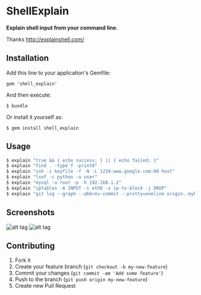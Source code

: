 # ShellExplain

  **Explain shell input from your command line.**

  Thanks http://explainshell.com/

## Installation

Add this line to your application's Gemfile:

    gem 'shell_explain'

And then execute:

    $ bundle

Or install it yourself as:

    $ gem install shell_explain

## Usage

```sh
$ explain "true && { echo success; } || { echo failed; }"
$ explain "find . -type f -print0"
$ explain "ssh -i keyfile -f -N -L 1234:www.google.com:80 host"
$ explain "lsof -c python -u user"
$ explain "mysql -u root -p -h 192.168.1.2"
$ explain "iptables -A INPUT -i eth0 -s ip-to-block -j DROP"
$ explain "git log --graph --abbrev-commit --pretty=oneline origin..mybranch"
```

## Screenshots

![alt tag](https://github.com/ZhangHanDong/shell_explain/blob/master/public/img/explain_shell1.png)
![alt tag](https://github.com/ZhangHanDong/shell_explain/blob/master/public/img/explain_shell2.png)


## Contributing

1. Fork it
2. Create your feature branch (`git checkout -b my-new-feature`)
3. Commit your changes (`git commit -am 'Add some feature'`)
4. Push to the branch (`git push origin my-new-feature`)
5. Create new Pull Request
